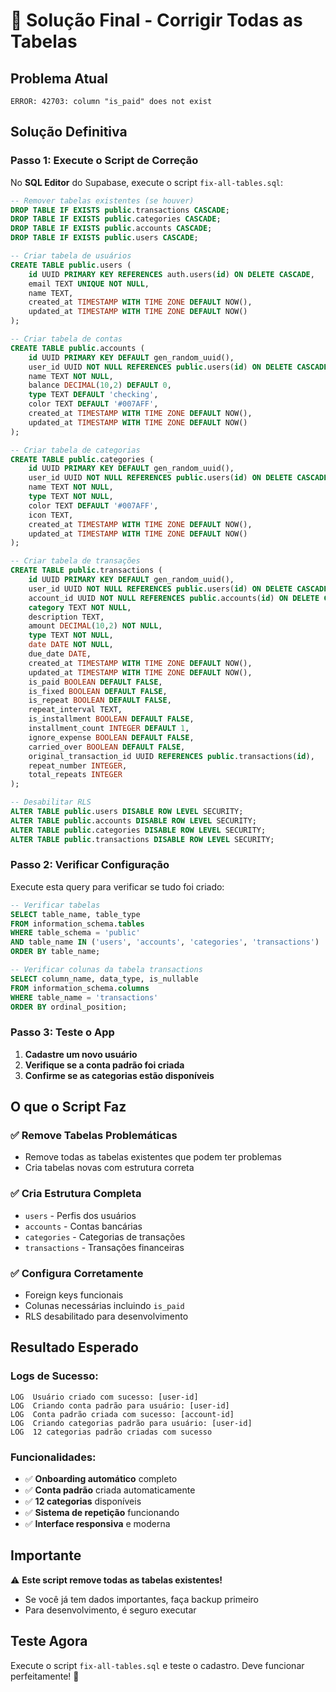 # 🚀 Solução Final - Corrigir Todas as Tabelas

## Problema Atual
```
ERROR: 42703: column "is_paid" does not exist
```

## Solução Definitiva

### **Passo 1: Execute o Script de Correção**

No **SQL Editor** do Supabase, execute o script `fix-all-tables.sql`:

```sql
-- Remover tabelas existentes (se houver)
DROP TABLE IF EXISTS public.transactions CASCADE;
DROP TABLE IF EXISTS public.categories CASCADE;
DROP TABLE IF EXISTS public.accounts CASCADE;
DROP TABLE IF EXISTS public.users CASCADE;

-- Criar tabela de usuários
CREATE TABLE public.users (
    id UUID PRIMARY KEY REFERENCES auth.users(id) ON DELETE CASCADE,
    email TEXT UNIQUE NOT NULL,
    name TEXT,
    created_at TIMESTAMP WITH TIME ZONE DEFAULT NOW(),
    updated_at TIMESTAMP WITH TIME ZONE DEFAULT NOW()
);

-- Criar tabela de contas
CREATE TABLE public.accounts (
    id UUID PRIMARY KEY DEFAULT gen_random_uuid(),
    user_id UUID NOT NULL REFERENCES public.users(id) ON DELETE CASCADE,
    name TEXT NOT NULL,
    balance DECIMAL(10,2) DEFAULT 0,
    type TEXT DEFAULT 'checking',
    color TEXT DEFAULT '#007AFF',
    created_at TIMESTAMP WITH TIME ZONE DEFAULT NOW(),
    updated_at TIMESTAMP WITH TIME ZONE DEFAULT NOW()
);

-- Criar tabela de categorias
CREATE TABLE public.categories (
    id UUID PRIMARY KEY DEFAULT gen_random_uuid(),
    user_id UUID NOT NULL REFERENCES public.users(id) ON DELETE CASCADE,
    name TEXT NOT NULL,
    type TEXT NOT NULL,
    color TEXT DEFAULT '#007AFF',
    icon TEXT,
    created_at TIMESTAMP WITH TIME ZONE DEFAULT NOW(),
    updated_at TIMESTAMP WITH TIME ZONE DEFAULT NOW()
);

-- Criar tabela de transações
CREATE TABLE public.transactions (
    id UUID PRIMARY KEY DEFAULT gen_random_uuid(),
    user_id UUID NOT NULL REFERENCES public.users(id) ON DELETE CASCADE,
    account_id UUID NOT NULL REFERENCES public.accounts(id) ON DELETE CASCADE,
    category TEXT NOT NULL,
    description TEXT,
    amount DECIMAL(10,2) NOT NULL,
    type TEXT NOT NULL,
    date DATE NOT NULL,
    due_date DATE,
    created_at TIMESTAMP WITH TIME ZONE DEFAULT NOW(),
    updated_at TIMESTAMP WITH TIME ZONE DEFAULT NOW(),
    is_paid BOOLEAN DEFAULT FALSE,
    is_fixed BOOLEAN DEFAULT FALSE,
    is_repeat BOOLEAN DEFAULT FALSE,
    repeat_interval TEXT,
    is_installment BOOLEAN DEFAULT FALSE,
    installment_count INTEGER DEFAULT 1,
    ignore_expense BOOLEAN DEFAULT FALSE,
    carried_over BOOLEAN DEFAULT FALSE,
    original_transaction_id UUID REFERENCES public.transactions(id),
    repeat_number INTEGER,
    total_repeats INTEGER
);

-- Desabilitar RLS
ALTER TABLE public.users DISABLE ROW LEVEL SECURITY;
ALTER TABLE public.accounts DISABLE ROW LEVEL SECURITY;
ALTER TABLE public.categories DISABLE ROW LEVEL SECURITY;
ALTER TABLE public.transactions DISABLE ROW LEVEL SECURITY;
```

### **Passo 2: Verificar Configuração**

Execute esta query para verificar se tudo foi criado:

```sql
-- Verificar tabelas
SELECT table_name, table_type 
FROM information_schema.tables 
WHERE table_schema = 'public' 
AND table_name IN ('users', 'accounts', 'categories', 'transactions')
ORDER BY table_name;

-- Verificar colunas da tabela transactions
SELECT column_name, data_type, is_nullable
FROM information_schema.columns 
WHERE table_name = 'transactions' 
ORDER BY ordinal_position;
```

### **Passo 3: Teste o App**

1. **Cadastre um novo usuário**
2. **Verifique se a conta padrão foi criada**
3. **Confirme se as categorias estão disponíveis**

## O que o Script Faz

### ✅ **Remove Tabelas Problemáticas**
- Remove todas as tabelas existentes que podem ter problemas
- Cria tabelas novas com estrutura correta

### ✅ **Cria Estrutura Completa**
- `users` - Perfis dos usuários
- `accounts` - Contas bancárias
- `categories` - Categorias de transações
- `transactions` - Transações financeiras

### ✅ **Configura Corretamente**
- Foreign keys funcionais
- Colunas necessárias incluindo `is_paid`
- RLS desabilitado para desenvolvimento

## Resultado Esperado

### **Logs de Sucesso:**
```
LOG  Usuário criado com sucesso: [user-id]
LOG  Criando conta padrão para usuário: [user-id]
LOG  Conta padrão criada com sucesso: [account-id]
LOG  Criando categorias padrão para usuário: [user-id]
LOG  12 categorias padrão criadas com sucesso
```

### **Funcionalidades:**
- ✅ **Onboarding automático** completo
- ✅ **Conta padrão** criada automaticamente
- ✅ **12 categorias** disponíveis
- ✅ **Sistema de repetição** funcionando
- ✅ **Interface responsiva** e moderna

## Importante

⚠️ **Este script remove todas as tabelas existentes!**
- Se você já tem dados importantes, faça backup primeiro
- Para desenvolvimento, é seguro executar

## Teste Agora

Execute o script `fix-all-tables.sql` e teste o cadastro. Deve funcionar perfeitamente! 🎯 